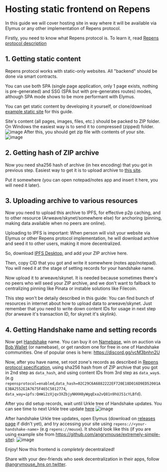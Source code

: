 # Hosting static frontend on Repens
In this guide we will cover hosting site in way where it will be available via Elymus or any other implementation of Repens protocol.

Firstly, you need to know what Repens protocol is. To learn it, read [Repens protocol description](../spec/repens-protocol.md)

## 1. Getting static content

Repens protocol works with static-only websites. All "backend" should be done via smart contracts.

You can use both SPA (single page application, only 1 page exists, nothing is pre-generated) and SSG (SPA but with pre-generates routes) modes, although SPA mode shows to be more performant with Elymus.

You can get static content by developing it yourself, or clone/download [example static site](https://github.com/angrymouse/extremely-simple-site) for this guide.

Site's content (all pages, images, files, etc.) should be packed to ZIP folder. On Windows the easiest way is to send it to compressed (zipped) folder.
![image](https://user-images.githubusercontent.com/40735471/188281812-178b5b30-a2d9-4b46-b52a-f7dcead7d7c9.png)
After this, you should get zip file with contents of your site.
![image](https://user-images.githubusercontent.com/40735471/188281860-0e80e3a9-6081-4a45-be39-adbf94ff0755.png)
## 2. Getting hash of ZIP archive
Now you need sha256 hash of archive (in hex encoding) that you got in previous step. Easiest way to get it is to upload archive to [this site](https://emn178.github.io/online-tools/sha256_checksum.html).

Put it somewhere (you can open notepad/notes app and insert it here, you will need it later).
## 3. Uploading archive to various resources
Now you need to upload this archive to IPFS, for effective p2p caching, and to other resource (Arweave/skynet/somewhere else) for anchoring (pinning, making data available when no peers are online).

Uploading to IPFS is important: When person will visit your website via Elymus or other Repens protocol implementation, he will download archive and seed it to other users, making it more decentralized.

So, download [IPFS Desktop](https://github.com/ipfs/ipfs-desktop/releases), and add your ZIP archive here.

Then, copy CID that you got and write it somewhere (notes app/notepad). You will need it at the stage of setting records for your handshake name.

Now upload it to arweave/skynet. It is needed because sometimes there's no peers who will seed your ZIP archive, and we don't want to fallback to centralizing pinning like Pinata or instable solutions like Filecoin.

This step won't be detaily described in this guide: You can find bunch of resources in internet about how to upload data to arweave/skynet. Just remember that you need to write down content IDs for usage in next step (for arweave it's transaction ID, for skynet it's skylink).

## 4. Getting Handshake name and setting records

Now get [Handshake](https://handshake.org) name. You can buy it on [Namebase](https://namebase.io), win on auction via [Bob Wallet](https://bobwallet.io) (or namebase), or get random one for free in one of Handshake communities. One of popular ones is here: https://discord.gg/vcM3bnhn2U

Now, after you have name, set root zone's records as described in [Repens protocol specification](../spec/repens-protocol.md), using sha256 hash from of ZIP archive that you got in 2nd step as `data_hash`, and using content IDs from 3rd step as `data_way`s. (e.g `repensprotocol=enabled`,`data_hash=02C29C6A6882222EF720E18D016D9ED52001AE3BA2552E2A7675F465C5012774`, `data_way=ipfs:QmWi2zXjqv3XZbjyNHXH8yWgqExa2vQ81n9hUJ51cYLBfd`).

After you did setup records, wait until Urkle tree of Handshake updates. You can see time to next Urkle tree update [here](https://theshake.hns.is/)
![image](https://user-images.githubusercontent.com/40735471/188283857-0e4a883a-9ca8-48f0-aa08-04bb975422a3.png)

After handshake Urkle tree updates, open Elymus (download on [releases page](https://github.com/angrymouse/elymus/releases) if didn't yet), and try accessing your site using `repens://<your-handshake-name>` (e.g `repens://mouse`).
It should look like this (if you are using example site from https://github.com/angrymouse/extremely-simple-site):
![image](https://user-images.githubusercontent.com/40735471/188283989-0122443e-8cac-46ca-861b-23e3c5633fcf.png)

Enjoy! Now this frontend is *completely* decentralized!

Share with your dev-friends who seek decentralization in their apps, follow [@angrymouse_hns on twitter](https://twitter.com/angrymouse_hns).

